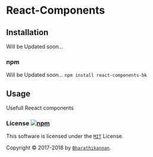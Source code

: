 # React-Components

## Installation
Will be Updated soon...

###  npm
Will be Updated soon...
```npm install react-components-bk ```


## Usage
Usefull Reeact components 


### License [![npm](https://img.shields.io/npm/l/express.svg?style=social)][license-url]

This software is licensed under the [`MIT`][license-url] License.

Copyright &copy; 2017-2018 by [`Bharathikannan`][BK-Cards].

[BK-Cards]: https://bharathikannano.github.io/Business-Card/
[license-url]: https://github.com/bharathikannano/React-Components/blob/master/LICENSE
